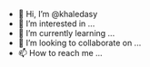 - 👋 Hi, I’m @khaledasy
- 👀 I’m interested in ...
- 🌱 I’m currently learning ...
- 💞️ I’m looking to collaborate on ...
- 📫 How to reach me ...

<!---
khaledasy/khaledasy is a ✨ special ✨ repository because its `README.md` (this file) appears on your GitHub profile.
You can click the Preview link to take a look at your changes.
--->
